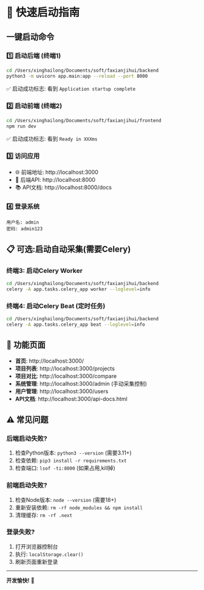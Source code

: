 # 🚀 快速启动指南

## 一键启动命令

### 1️⃣ 启动后端 (终端1)

```bash
cd /Users/xinghailong/Documents/soft/faxianjihui/backend
python3 -m uvicorn app.main:app --reload --port 8000
```

✅ 启动成功标志: 看到 `Application startup complete`

### 2️⃣ 启动前端 (终端2)

```bash
cd /Users/xinghailong/Documents/soft/faxianjihui/frontend
npm run dev
```

✅ 启动成功标志: 看到 `Ready in XXXms`

### 3️⃣ 访问应用

- 🌐 前端地址: http://localhost:3000
- 📡 后端API: http://localhost:8000
- 📚 API文档: http://localhost:8000/docs

### 4️⃣ 登录系统

```
用户名: admin
密码: admin123
```

## 📋 可选:启动自动采集(需要Celery)

### 终端3: 启动Celery Worker

```bash
cd /Users/xinghailong/Documents/soft/faxianjihui/backend
celery -A app.tasks.celery_app worker --loglevel=info
```

### 终端4: 启动Celery Beat (定时任务)

```bash
cd /Users/xinghailong/Documents/soft/faxianjihui/backend
celery -A app.tasks.celery_app beat --loglevel=info
```

## 🎯 功能页面

- **首页**: http://localhost:3000/
- **项目列表**: http://localhost:3000/projects
- **项目对比**: http://localhost:3000/compare
- **系统管理**: http://localhost:3000/admin (手动采集控制)
- **用户管理**: http://localhost:3000/users
- **API文档**: http://localhost:3000/api-docs.html

## ⚠️ 常见问题

### 后端启动失败?

1. 检查Python版本: `python3 --version` (需要3.11+)
2. 检查依赖: `pip3 install -r requirements.txt`
3. 检查端口: `lsof -ti:8000` (如果占用,kill掉)

### 前端启动失败?

1. 检查Node版本: `node --version` (需要18+)
2. 重新安装依赖: `rm -rf node_modules && npm install`
3. 清理缓存: `rm -rf .next`

### 登录失败?

1. 打开浏览器控制台
2. 执行: `localStorage.clear()`
3. 刷新页面重新登录

---

**开发愉快!** 🎉

